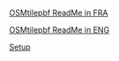 [OSMtilepbf ReadMe in FRA](http://195.15.228.159/public/siteFR1.html)

[OSMtilepbf ReadMe in ENG](http://195.15.228.159/public/siteEN1.html)


[Setup](https://github.com/michelco/OSMtilepbf/blob/main/setup.exe)

